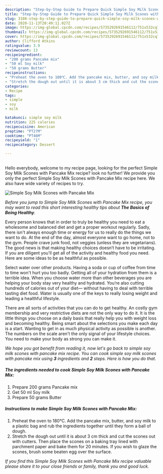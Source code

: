 ```yaml
---
description: "Step-by-Step Guide to Prepare Quick Simple Soy Milk Scones with Pancake Mix"
title: "Step-by-Step Guide to Prepare Quick Simple Soy Milk Scones with Pancake Mix"
slug: 3108-step-by-step-guide-to-prepare-quick-simple-soy-milk-scones-with-pancake-mix
date: 2020-11-13T20:49:11.027Z
image: https://img-global.cpcdn.com/recipes/5735292691546112/751x532cq70/simple-soy-milk-scones-with-pancake-mix-recipe-main-photo.jpg
thumbnail: https://img-global.cpcdn.com/recipes/5735292691546112/751x532cq70/simple-soy-milk-scones-with-pancake-mix-recipe-main-photo.jpg
cover: https://img-global.cpcdn.com/recipes/5735292691546112/751x532cq70/simple-soy-milk-scones-with-pancake-mix-recipe-main-photo.jpg
author: Clifford Atkins
ratingvalue: 3.9
reviewcount: 13
recipeingredient:
- "200 grams Pancake mix"
- "50 ml Soy milk"
- "50 grams Butter"
recipeinstructions:
- "Preheat the oven to 180℃. Add the pancake mix, butter, and soy milk to a plastic bag and rub the ingredients together until they form a ball of dough."
- "Stretch the dough out until it is about 3 cm thick and cut the scones out with cutters. Then place the scones on a baking tray lined with parchment paper and bake them for 20 minutes. If you wish to glaze the scones, brush some beaten egg over the surface."
categories:
- Recipe
tags:
- simple
- soy
- milk

katakunci: simple soy milk 
nutrition: 225 calories
recipecuisine: American
preptime: "PT27M"
cooktime: "PT46M"
recipeyield: "1"
recipecategory: Dessert

---
```

<br>
Hello everybody, welcome to my recipe page, looking for the perfect Simple Soy Milk Scones with Pancake Mix recipe? look no further! We provide you only the perfect Simple Soy Milk Scones with Pancake Mix recipe here. We also have wide variety of recipes to try.
<br>


![Simple Soy Milk Scones with Pancake Mix](https://img-global.cpcdn.com/recipes/5735292691546112/751x532cq70/simple-soy-milk-scones-with-pancake-mix-recipe-main-photo.jpg)

<i>Before you jump to Simple Soy Milk Scones with Pancake Mix recipe, you may want to read this short interesting healthy tips about <strong>The Basics of Being Healthy</strong>.</i>

Every person knows that in order to truly be healthy you need to eat a wholesome and balanced diet and get a proper workout regularly. Sadly, there isn't always enough time or energy for us to really do the things we want to do. At the end of the day, almost everyone want to go home, not to the gym. People crave junk food, not veggies (unless they are vegetarians). The good news is that making healthy choices doesn’t have to be irritating. If you are diligent you'll get all of the activity and healthy food you need. Here are some ideas to be as healthful as possible.

Select water over other products. Having a soda or cup of coffee from time to time won't hurt you too badly. Getting all of your hydration from them is a terrible idea. When you choose water more than other beverages you are helping your body stay very healthy and hydrated. You’re also cutting hundreds of calories out of your diet— without having to deal with terrible tasting diet food. Water is usually one of the keys to really losing weight and leading a healthful lifestyle.

There are all sorts of activities that you can do to get healthy. An costly gym membership and very restrictive diets are not the only way to do it. It is the little things you choose on a daily basis that really help you with weight loss and becoming healthy. Being smart about the selections you make each day is a start. Wanting to get in as much physical activity as possible is another. The numbers on the scale aren't the only signal of your lifestyle choices. You need to make your body as strong you can make it. 


<i>We hope you got benefit from reading it, now let's go back to simple soy milk scones with pancake mix recipe. You can cook simple soy milk scones with pancake mix using <strong>3</strong> ingredients and <strong>2</strong> steps. Here is how you do that.
</i>

##### The ingredients needed to cook Simple Soy Milk Scones with Pancake Mix:

1. Prepare 200 grams Pancake mix
1. Get 50 ml Soy milk
1. Prepare 50 grams Butter


##### Instructions to make Simple Soy Milk Scones with Pancake Mix:

1. Preheat the oven to 180℃. Add the pancake mix, butter, and soy milk to a plastic bag and rub the ingredients together until they form a ball of dough.
1. Stretch the dough out until it is about 3 cm thick and cut the scones out with cutters. Then place the scones on a baking tray lined with parchment paper and bake them for 20 minutes. If you wish to glaze the scones, brush some beaten egg over the surface.


<i>If you find this Simple Soy Milk Scones with Pancake Mix recipe valuable please share it to your close friends or family, thank you and good luck.</i>
